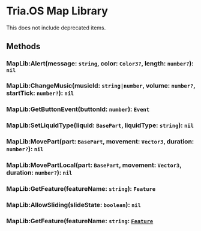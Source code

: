 # Tria.OS Map Library

This does not include deprecated items.

## Methods
### MapLib:Alert(message: `string`, color: `Color3?`, length: `number?`): `nil`

### MapLib:ChangeMusic(musicId: `string|number`, volume: `number?`, startTick: `number?`): `nil`

### MapLib:GetButtonEvent(buttonId: `number`): `Event`

### MapLib:SetLiquidType(liquid: `BasePart`, liquidType: `string`): `nil`

### MapLib:MovePart(part: `BasePart`, movement: `Vector3`, duration: `number?`): `nil`

### MapLib:MovePartLocal(part: `BasePart`, movement: `Vector3`, duration: `number?`): `nil`

### MapLib:GetFeature(featureName: `string`): `Feature`

### MapLib:AllowSliding(slideState: `boolean`): `nil`

### MapLib:GetFeature(featureName: `string`: [`Feature`](FeatureLib.md)
